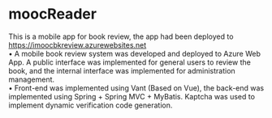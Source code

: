 # moocReader
This is a mobile app for book review, the app had been deployed to https://imoocbkreview.azurewebsites.net    
• A mobile book review system was developed and deployed to Azure Web App. A public interface was implemented for general users to review the book, and the internal interface was implemented for administration management.     
• Front-end was implemented using Vant (Based on Vue), the back-end was implemented using Spring + Spring MVC + MyBatis. Kaptcha was used to implement dynamic verification code generation.  
